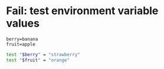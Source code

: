 # Fail: test environment variable values

```env
berry=banana
fruit=apple
```

```sh
test "$berry" = "strawberry"
test "$fruit" = "orange"
```
